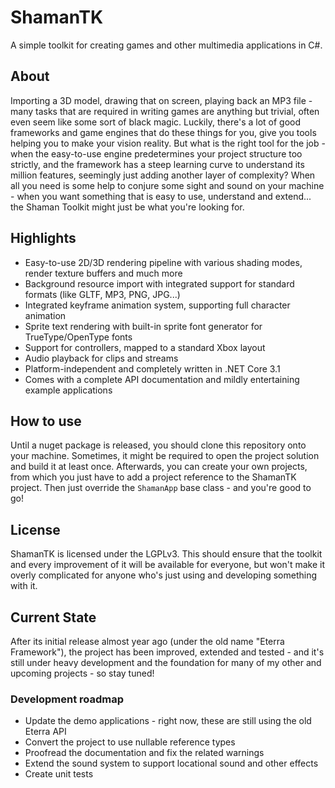 # ShamanTK

A simple toolkit for creating games and other multimedia applications in C#.

## About

Importing a 3D model, drawing that on screen, playing back an MP3 file - many tasks that are required in writing games are anything but trivial, often even seem like some sort of black magic. Luckily, there's a lot of good frameworks and game engines that do these things for you, give you tools helping you to make your vision reality. But what is the right tool for the job - when the easy-to-use engine predetermines your project structure too strictly, and the framework has a steep learning curve to understand its million features, seemingly just adding another layer of complexity? When all you need is some help to conjure some sight and sound on your machine - when you want something that is easy to use, understand and extend... the Shaman Toolkit might just be what you're looking for.

## Highlights

- Easy-to-use 2D/3D rendering pipeline with various shading modes, render texture buffers and much more
- Background resource import with integrated support for standard formats (like GLTF, MP3, PNG, JPG...)
- Integrated keyframe animation system, supporting full character animation
- Sprite text rendering with built-in sprite font generator for TrueType/OpenType fonts
- Support for controllers, mapped to a standard Xbox layout
- Audio playback for clips and streams
- Platform-independent and completely written in .NET Core 3.1
- Comes with a complete API documentation and mildly entertaining example applications

## How to use

Until a nuget package is released, you should clone this repository onto your machine. Sometimes, it might be required to open the project solution and build it at least once. Afterwards, you can create your own projects, from which you just have to add a project reference to the ShamanTK project. Then just override the ``ShamanApp`` base class - and you're good to go!

## License

ShamanTK is licensed under the LGPLv3. This should ensure that the toolkit and every improvement of it will be available for everyone, but won't make it overly complicated for anyone who's just using and developing something with it.

## Current State

After its initial release almost year ago (under the old name "Eterra Framework"), the project has been improved, extended and tested - and it's still under heavy development and the foundation for many of my other and upcoming projects - so stay tuned!

### Development roadmap

- Update the demo applications - right now, these are still using the old Eterra API
- Convert the project to use nullable reference types
- Proofread the documentation and fix the related warnings
- Extend the sound system to support locational sound and other effects
- Create unit tests